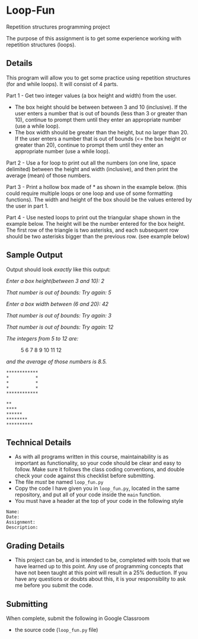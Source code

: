 # Loop-Fun
Repetition structures programming project

The purpose of this assignment is to get some experience working with repetition structures (loops).

## Details

This program will allow you to get some practice using repetition structures (for and while loops).  It will consist of 4 parts.

Part 1 - Get two integer values (a box height and width) from the user.
- The box height should be between between 3 and 10 (inclusive).  If the user enters a number that is out of bounds (less than 3 or greater than 10), continue to prompt them until they enter an appropriate number (use a while loop).
- The box width should be greater than the height, but no larger than 20. If the user enters a number that is out of bounds (<= the box height or greater than 20), continue to prompt them until they enter an appropriate number (use a while loop).

Part 2 - Use a for loop to print out all the numbers (on one line, space delimited) between the 
height and width (inclusive), and then print the average (mean) of those numbers.  

Part 3 - Print a hollow box made of * as shown in the example below. (this could require multiple
loops or one loop and use of some formatting functions). The width and height of the box should be the values entered by the user in part 1.

Part 4 - Use nested loops to print out the triangular shape shown in the example below. The height will be the number entered for the box height.  The first row of the triangle is two asterisks, and each subsequent row should be two asterisks bigger than the previous row. (see example below)

## Sample Output

Output should look *exactly* like this output:

*Enter a box height(between 3 and 10): 2*

*That number is out of bounds: Try again: 5*

*Enter a box width between (6 and 20): 42*

*That number is out of bounds: Try again: 3*

*That number is out of bounds: Try again: 12* 

*The integers from 5 to 12 are:*

&nbsp;&nbsp;&nbsp;&nbsp; &nbsp;&nbsp;&nbsp;&nbsp; 5 6 7 8 9 10 11 12 

*and the average of those numbers is 8.5.*
```
************
*          *
*          *
*          *
************
```
```
**
****
******
********
**********
```

## Technical Details
* As with all programs written in this course, maintainability is as important as functionality, so your code should be clear and easy to follow. Make sure it follows the class coding conventions, and double check your code against this checklist before submitting.
* The file *must* be named ```loop_fun.py```
* Copy the code I have given you in ```loop_fun.py```, located in the same repository, and put all of your code inside the ```main``` function.
* You must have a header at the top of your code in the following style
  
```
Name:
Date:
Assignment:
Description:
```

## Grading Details
* This project can be, and is intended to be, completed with tools that we have learned up to this point. Any use of programming concepts that have not been taught at this point will result in a 25% deduction. If you have any questions or doubts about this, it is your responsiblity to ask me before you submit the code.

## Submitting
When complete, submit the following in Google Classroom
- the source code (```loop_fun.py``` file)


